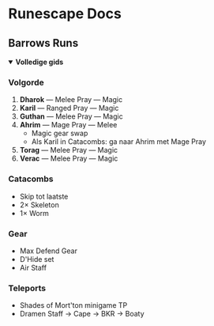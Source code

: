 # Runescape Docs

## Barrows Runs

<details open>
<summary><strong>Volledige gids</strong></summary>

### Volgorde
1. **Dharok** — Melee Pray — Magic  
2. **Karil** — Ranged Pray — Magic  
3. **Guthan** — Melee Pray — Magic  
4. **Ahrim** — Mage Pray — Melee  
   - Magic gear swap  
   - Als Karil in Catacombs: ga naar Ahrim met Mage Pray  
5. **Torag** — Melee Pray — Magic  
6. **Verac** — Melee Pray — Magic  

### Catacombs
- Skip tot laatste  
- 2× Skeleton  
- 1× Worm

### Gear
- Max Defend Gear  
- D'Hide set  
- Air Staff

### Teleports
- Shades of Mort'ton minigame TP  
- Dramen Staff → Cape → BKR → Boaty

</details>
